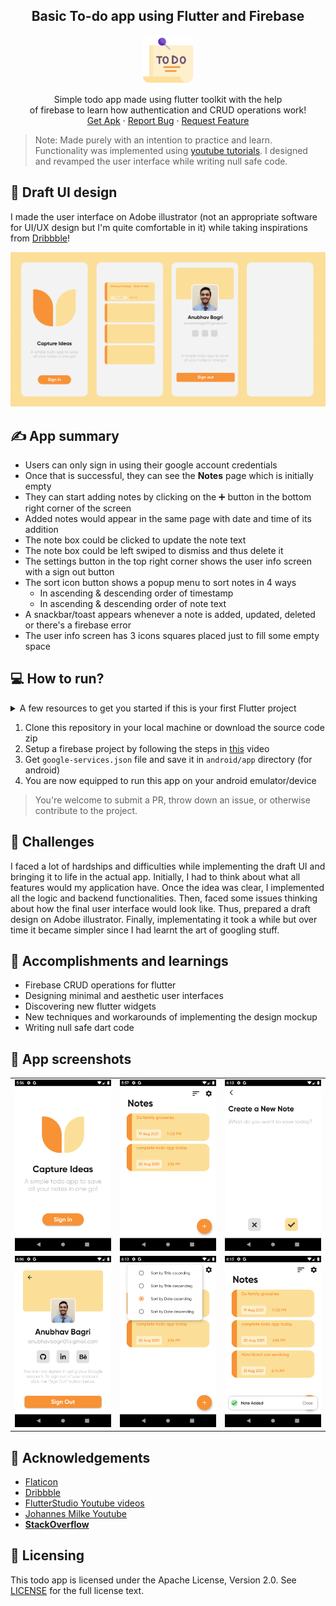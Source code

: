 <h2 align="center">Basic To-do app using Flutter and Firebase</h2>

<p align="center">
  <img src="assets/icon.png" align="center" alt="Logo" width="80" height="80">
 </p>

<p align="center">Simple todo app made using flutter toolkit with the help<br>of firebase to learn how authentication and CRUD operations work!
<br>
    <a href="">Get Apk</a>
    ·
    <a href="https://github.com/anubhavbagri/firebase-rudiments-flutter/issues">Report Bug</a>
    ·
    <a href="https://github.com/anubhavbagri/firebase-rudiments-flutter/issues">Request Feature</a>
</p>

> Note: Made purely with an intention to practice and learn. Functionality was implemented using [youtube tutorials](https://www.youtube.com/playlist?list=PLrk0JvLjdHgyVlZBiOMjCcszK_h8oXJWn). I designed and revamped the user interface while writing null safe code.

## 🎨 Draft UI design

I made the user interface on Adobe illustrator (not an appropriate software for UI/UX design but I'm quite comfortable in it) while taking inspirations from [Dribbble](https://dribbble.com/)!

![image](images/TODOui.jpg)

## ✍ App summary

- Users can only sign in using their google account credentials
- Once that is successful, they can see the **Notes** page which is initially empty
- They can start adding notes by clicking on the ➕ button in the bottom right corner of the screen
- Added notes would appear in the same page with date and time of its addition
- The note box could be clicked to update the note text
- The note box could be left swiped to dismiss and thus delete it
- The settings button in the top right corner shows the user info screen with a sign out button
- The sort icon button shows a popup menu to sort notes in 4 ways
  - In ascending & descending order of timestamp
  - In ascending & descending order of note text
- A snackbar/toast appears whenever a note is added, updated, deleted or there's a firebase error
- The user info screen has 3 icons squares placed just to fill some empty space

## 💻 How to run?

<details>
<summary>A few resources to get you started if this is your first Flutter project</summary>
<br>

- [Lab: Write your first Flutter app](https://flutter.dev/docs/get-started/codelab)
- [Cookbook: Useful Flutter samples](https://flutter.dev/docs/cookbook)

For help getting started with Flutter, view our
[online documentation](https://flutter.dev/docs), which offers tutorials,
samples, guidance on mobile development, and a full API reference.

</details>

1. Clone this repository in your local machine or download the source code zip
2. Setup a firebase project by following the steps in [this](https://www.youtube.com/watch?v=-4zIP4O89ug) video
3. Get `google-services.json` file and save it in `android/app` directory (for android)
4. You are now equipped to run this app on your android emulator/device

> You're welcome to submit a PR, throw down an issue, or otherwise contribute to the project.

## 🚧 Challenges

I faced a lot of hardships and difficulties while implementing the draft UI and bringing it to life in the actual app. Initially, I had to think about what all features would my application have. Once the idea was clear, I implemented all the logic and backend functionalities. Then, faced some issues thinking about how the final user interface would look like. Thus, prepared a draft design on Adobe illustrator. Finally, implementating it took a while but over time it became simpler since I had learnt the art of googling stuff.

## 🚀 Accomplishments and learnings

- Firebase CRUD operations for flutter
- Designing minimal and aesthetic user interfaces
- Discovering new flutter widgets
- New techniques and workarounds of implementing the design mockup
- Writing null safe dart code

## 📱 App screenshots

<table>
<tr>
<td><img src="images/screen1.png" alt="screen1"></td>
<td><img src="images/screen2.png" alt="screen2"></td>
<td><img src="images/screen3.png" alt="screen3"></td>
</tr>
<tr>
<td><img src="images/screen4.png" alt="screen4"></td>
<td><img src="images/screen5.png" alt="screen5"></td>
<td><img src="images/screen6.png" alt="screen6"></td>
</tr>
</table>

## 🙏 Acknowledgements

- [Flaticon](https://www.flaticon.com/)
- [Dribbble](https://dribbble.com/shots/14909153-Capture-your-ideas-Notes-organizer-UI-Map/attachments/6623215?mode=media)
- [FlutterStudio Youtube videos](https://www.youtube.com/playlist?list=PLrk0JvLjdHgyVlZBiOMjCcszK_h8oXJWn)
- [Johannes Milke Youtube](https://www.youtube.com/channel/UC0FD2apauvegCcsvqIBceLA)
- [**StackOverflow**](https://stackoverflow.com/questions/tagged/flutter)

## 📃 Licensing

This todo app is licensed under the Apache License, Version 2.0. See [LICENSE](https://github.com/anubhavbagri/firebase-rudiments-flutter/blob/stable/LICENSE) for the full license text.
